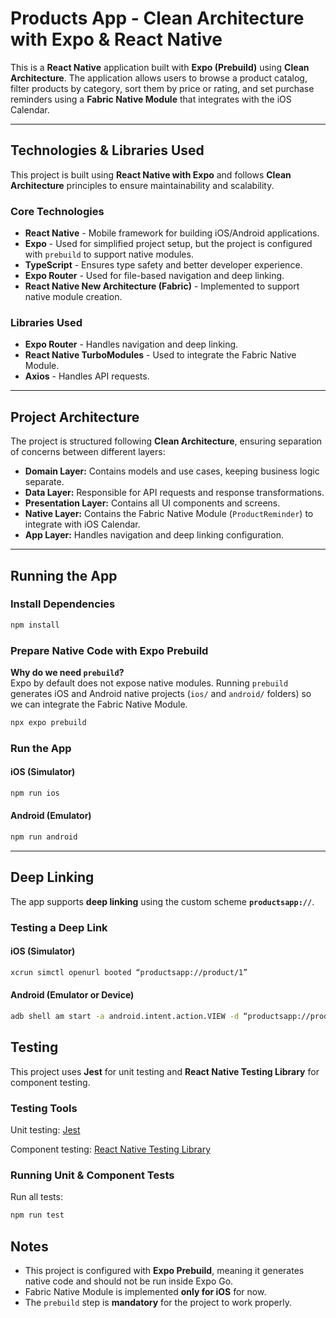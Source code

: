 # Products App - Clean Architecture with Expo & React Native

This is a **React Native** application built with **Expo (Prebuild)** using **Clean Architecture**. The application allows users to browse a product catalog, filter products by category, sort them by price or rating, and set purchase reminders using a **Fabric Native Module** that integrates with the iOS Calendar.

---

## Technologies & Libraries Used

This project is built using **React Native with Expo** and follows **Clean Architecture** principles to ensure maintainability and scalability. 

### **Core Technologies**
- **React Native** - Mobile framework for building iOS/Android applications.
- **Expo** - Used for simplified project setup, but the project is configured with `prebuild` to support native modules.
- **TypeScript** - Ensures type safety and better developer experience.
- **Expo Router** - Used for file-based navigation and deep linking.
- **React Native New Architecture (Fabric)** - Implemented to support native module creation.

### **Libraries Used**
- **Expo Router** - Handles navigation and deep linking.
- **React Native TurboModules** - Used to integrate the Fabric Native Module.
- **Axios** - Handles API requests.

---

## Project Architecture

The project is structured following **Clean Architecture**, ensuring separation of concerns between different layers:

- **Domain Layer:** Contains models and use cases, keeping business logic separate.
- **Data Layer:** Responsible for API requests and response transformations.
- **Presentation Layer:** Contains all UI components and screens.
- **Native Layer:** Contains the Fabric Native Module (`ProductReminder`) to integrate with iOS Calendar.
- **App Layer:** Handles navigation and deep linking configuration.

---

## Running the App

### **Install Dependencies**
```bash
npm install
```

### **Prepare Native Code with Expo Prebuild**
**Why do we need `prebuild`?**  
Expo by default does not expose native modules. Running `prebuild` generates iOS and Android native projects (`ios/` and `android/` folders) so we can integrate the Fabric Native Module.
```bash
npx expo prebuild
```

### **Run the App**
#### iOS (Simulator)
```bash
npm run ios
```

#### Android (Emulator)
```bash
npm run android
```

---

## Deep Linking

The app supports **deep linking** using the custom scheme **`productsapp://`**. 

### **Testing a Deep Link**
#### iOS (Simulator)
```bash
xcrun simctl openurl booted “productsapp://product/1”
```

#### Android (Emulator or Device)
```bash
adb shell am start -a android.intent.action.VIEW -d “productsapp://product/1”
```

## Testing

This project uses **Jest** for unit testing and **React Native Testing Library** for component testing.

### **Testing Tools**
Unit testing: [Jest](https://jestjs.io/)

Component testing: [React Native Testing Library](https://callstack.github.io/react-native-testing-library/)

### **Running Unit & Component Tests**
Run all tests:
```bash
npm run test
```

## Notes

- This project is configured with **Expo Prebuild**, meaning it generates native code and should not be run inside Expo Go.
- Fabric Native Module is implemented **only for iOS** for now.
- The `prebuild` step is **mandatory** for the project to work properly.
